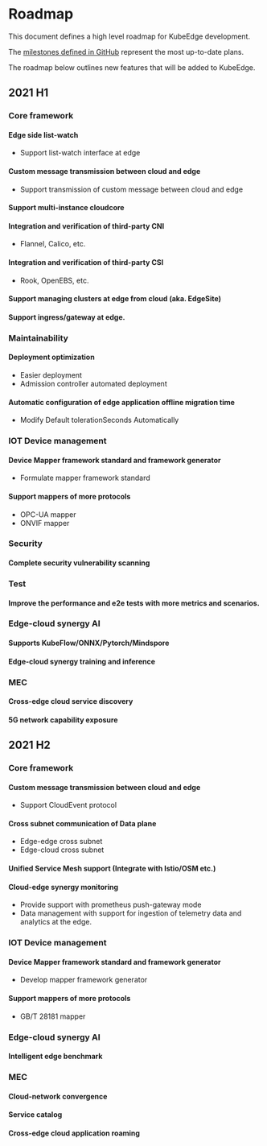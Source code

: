 # Roadmap

This document defines a high level roadmap for KubeEdge development.

The [milestones defined in GitHub](https://github.com/kubeedge/kubeedge/milestones) represent the most up-to-date plans.

The roadmap below outlines new features that will be added to KubeEdge.

## 2021 H1

### Core framework

#### Edge side list-watch
- Support list-watch interface at edge

#### Custom message transmission between cloud and edge
- Support transmission of custom message between cloud and edge

#### Support multi-instance cloudcore

#### Integration and verification of third-party CNI
- Flannel, Calico, etc.

#### Integration and verification of third-party CSI
- Rook, OpenEBS, etc.

#### Support managing clusters at edge from cloud (aka. EdgeSite)

#### Support ingress/gateway at edge.

### Maintainability

#### Deployment optimization
- Easier deployment
- Admission controller automated deployment

#### Automatic configuration of edge application offline migration time
- Modify Default tolerationSeconds Automatically

### IOT Device management

#### Device Mapper framework standard and framework generator
- Formulate mapper framework standard

#### Support mappers of more protocols
- OPC-UA mapper
- ONVIF mapper

### Security

#### Complete security vulnerability scanning


### Test

#### Improve the performance and e2e tests with more metrics and scenarios.


### Edge-cloud synergy AI

#### Supports KubeFlow/ONNX/Pytorch/Mindspore

#### Edge-cloud synergy training and inference


### MEC

#### Cross-edge cloud service discovery

#### 5G network capability exposure


## 2021 H2

### Core framework

#### Custom message transmission between cloud and edge
- Support CloudEvent protocol

#### Cross subnet communication of Data plane 
- Edge-edge cross subnet 
- Edge-cloud cross subnet

#### Unified Service Mesh support (Integrate with Istio/OSM etc.)

#### Cloud-edge synergy monitoring
- Provide support with prometheus push-gateway mode
- Data management with support for ingestion of telemetry data and analytics at the edge.

### IOT Device management

#### Device Mapper framework standard and framework generator
- Develop mapper framework generator

#### Support mappers of more protocols
- GB/T 28181 mapper

### Edge-cloud synergy AI

#### Intelligent edge benchmark


### MEC

#### Cloud-network convergence

#### Service catalog

#### Cross-edge cloud application roaming
